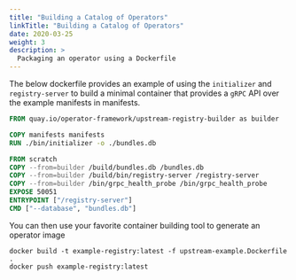 ```yaml
---
title: "Building a Catalog of Operators"
linkTitle: "Building a Catalog of Operators"
date: 2020-03-25
weight: 3
description: >
  Packaging an operator using a Dockerfile 
---
```



The below dockerfile provides an example of using the `initializer` and `registry-server` to build a minimal container that provides a `gRPC` API over the example manifests in manifests.

```Dockerfile
FROM quay.io/operator-framework/upstream-registry-builder as builder

COPY manifests manifests
RUN ./bin/initializer -o ./bundles.db

FROM scratch
COPY --from=builder /build/bundles.db /bundles.db
COPY --from=builder /build/bin/registry-server /registry-server
COPY --from=builder /bin/grpc_health_probe /bin/grpc_health_probe
EXPOSE 50051
ENTRYPOINT ["/registry-server"]
CMD ["--database", "bundles.db"]
```

You can then use your favorite container building tool to generate an operator image
```shell script
docker build -t example-registry:latest -f upstream-example.Dockerfile .
docker push example-registry:latest
```
